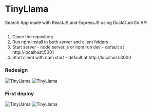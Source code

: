 # TinyLlama
Search App made with ReactJS and ExpressJS using DuckDuckGo API

##
1. Clone the repository
2. Run npm install in both server and client folders
3. Start server - node server.js or npm run dev - default at http://localhost:5001
4. Start client with npm start - default at http://localhost:3000

### Redesign

![TinyLlama](https://media.giphy.com/media/Ux13fylgvxFQpzSLF6/giphy.gif)
![TinyLlama](https://media.giphy.com/media/f47KTyCRsCjBcmBFnM/giphy.gif)
 
### First deploy
![TinyLlama](https://media.giphy.com/media/l24dpknkIAY00lkcyv/giphy.gif) 
![TinyLlama](https://media.giphy.com/media/fxTpPIf3H3pcpaixVq/giphy.gif)
